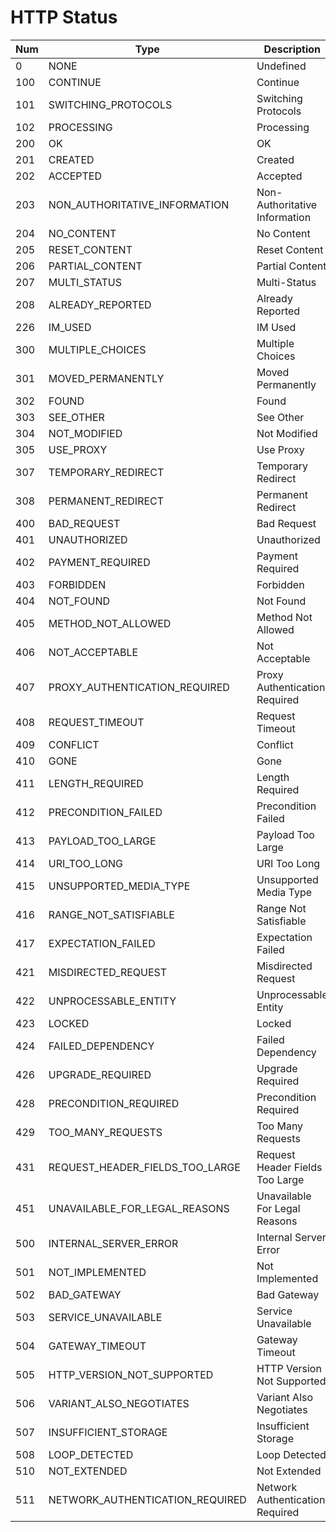 # HTTP Status

|	Num		|				Type				|			Description				|
|-----------|-----------------------------------|-----------------------------------|
|	0		|  	NONE                            |	Undefined                       |
|	100		|	CONTINUE                        |	Continue                        |
|	101		|	SWITCHING_PROTOCOLS             |	Switching Protocols             |
|	102		|	PROCESSING                      |	Processing                      |
|	200		|	OK                              |	OK                              |
|	201		|	CREATED                         |	Created                         |
|	202		|	ACCEPTED                        |	Accepted                        |
|	203		|	NON_AUTHORITATIVE_INFORMATION   |	Non-Authoritative Information   |
|	204		|	NO_CONTENT                      |	No Content                      |
|	205		|	RESET_CONTENT                   |	Reset Content                   |
|	206		|	PARTIAL_CONTENT                 |	Partial Content                 |
|	207		|	MULTI_STATUS                    |	Multi-Status                    |
|	208		|	ALREADY_REPORTED                |	Already Reported                |
|	226		|	IM_USED                         |	IM Used                         |
|	300		|	MULTIPLE_CHOICES                |	Multiple Choices                |
|	301		|	MOVED_PERMANENTLY               |	Moved Permanently               |
|	302		|	FOUND                           |	Found                           |
|	303		|	SEE_OTHER                       |	See Other                       |
|	304		|	NOT_MODIFIED                    |	Not Modified                    |
|	305		|	USE_PROXY                       |	Use Proxy                       |
|	307		|	TEMPORARY_REDIRECT              |	Temporary Redirect              |
|	308		|	PERMANENT_REDIRECT              |	Permanent Redirect              |
|	400		|	BAD_REQUEST                     |	Bad Request                     |
|	401		|	UNAUTHORIZED                    |	Unauthorized                    |
|	402		|	PAYMENT_REQUIRED                |	Payment Required                |
|	403		|	FORBIDDEN                       |	Forbidden                       |
|	404		|	NOT_FOUND                       |	Not Found                       |
|	405		|	METHOD_NOT_ALLOWED              |	Method Not Allowed              |
|	406		|	NOT_ACCEPTABLE                  |	Not Acceptable                  |
|	407		|	PROXY_AUTHENTICATION_REQUIRED   |	Proxy Authentication Required   |
|	408		|	REQUEST_TIMEOUT                 |	Request Timeout                 |
|	409		|	CONFLICT                        |	Conflict                        |
|	410		|	GONE                            |	Gone                            |
|	411		|	LENGTH_REQUIRED                 |	Length Required                 |
|	412		|	PRECONDITION_FAILED             |	Precondition Failed             |
|	413		|	PAYLOAD_TOO_LARGE               |	Payload Too Large               |
|	414		|	URI_TOO_LONG                    |	URI Too Long                    |
|	415		|	UNSUPPORTED_MEDIA_TYPE          |	Unsupported Media Type          |
|	416		|	RANGE_NOT_SATISFIABLE           |	Range Not Satisfiable           |
|	417		|	EXPECTATION_FAILED              |	Expectation Failed              |
|	421		|	MISDIRECTED_REQUEST             |	Misdirected Request             |
|	422		|	UNPROCESSABLE_ENTITY            |	Unprocessable Entity            |
|	423		|	LOCKED                          |	Locked                          |
|	424		|	FAILED_DEPENDENCY               |	Failed Dependency               |
|	426		|	UPGRADE_REQUIRED                |	Upgrade Required                |
|	428		|	PRECONDITION_REQUIRED           |	Precondition Required           |
|	429		|	TOO_MANY_REQUESTS               |	Too Many Requests               |
|	431		|	REQUEST_HEADER_FIELDS_TOO_LARGE |	Request Header Fields Too Large |
|	451		|	UNAVAILABLE_FOR_LEGAL_REASONS   |	Unavailable For Legal Reasons   |
|	500		|	INTERNAL_SERVER_ERROR           |	Internal Server Error           |
|	501		|	NOT_IMPLEMENTED                 |	Not Implemented                 |
|	502		|	BAD_GATEWAY                     |	Bad Gateway                     |
|	503		|	SERVICE_UNAVAILABLE             |	Service Unavailable             |
|	504		|	GATEWAY_TIMEOUT                 |	Gateway Timeout                 |
|	505		|	HTTP_VERSION_NOT_SUPPORTED      |	HTTP Version Not Supported      |
|	506		|	VARIANT_ALSO_NEGOTIATES         |	Variant Also Negotiates         |
|	507		|	INSUFFICIENT_STORAGE            |	Insufficient Storage            |
|	508		|	LOOP_DETECTED                   |	Loop Detected                   |
|	510		|	NOT_EXTENDED                    |	Not Extended                    |
|	511		|	NETWORK_AUTHENTICATION_REQUIRED |	Network Authentication Required |

